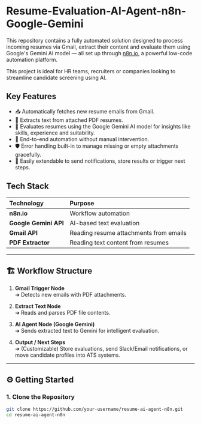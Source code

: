 # Resume-Evaluation-AI-Agent-n8n-Google-Gemini

This repository contains a fully automated solution designed to process incoming resumes via Gmail, extract their content and evaluate them using Google's Gemini AI model — all set up through [n8n.io](https://n8n.io), a powerful low-code automation platform.

This project is ideal for HR teams, recruiters or companies looking to streamline candidate screening using AI.

## Key Features

- 📥 Automatically fetches new resume emails from Gmail.
- 📄 Extracts text from attached PDF resumes.
- 🤖 Evaluates resumes using the Google Gemini AI model for insights like skills, experience and suitability.
- 🔁 End-to-end automation without manual intervention.
- 🛡️ Error handling built-in to manage missing or empty attachments gracefully.
- 🔔 Easily extendable to send notifications, store results or trigger next steps.

## Tech Stack

| Technology | Purpose |
| :--- | :--- |
| **n8n.io** | Workflow automation |
| **Google Gemini API** | AI-based text evaluation |
| **Gmail API** | Reading resume attachments from emails |
| **PDF Extractor** | Reading text content from resumes |

---

## 🏗️ Workflow Structure

1. **Gmail Trigger Node**  
   ➔ Detects new emails with PDF attachments.

2. **Extract Text Node**  
   ➔ Reads and parses PDF file contents.

3. **AI Agent Node (Google Gemini)**  
   ➔ Sends extracted text to Gemini for intelligent evaluation.

4. **Output / Next Steps**  
   ➔ (Customizable) Store evaluations, send Slack/Email notifications, or move candidate profiles into ATS systems.

---

## ⚙️ Getting Started

### 1. Clone the Repository
```bash
git clone https://github.com/your-username/resume-ai-agent-n8n.git
cd resume-ai-agent-n8n

